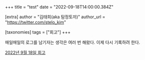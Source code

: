 +++
title = "test"
date = "2022-09-18T14:00:00.384Z"

[extra]
author = "김태희(aka 탐정토끼)"
author_url = "https://twitter.com/stelo_kim"

[taxonomies]
tags = ["회고"]
+++

매일매일의 로그를 남기자는 생각은 여러 번 해왔다. 이제 다시 기록하려 한다.
<!-- more -->

[2022년 9월 18일 회고](/2022-09-18)

